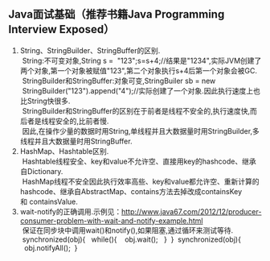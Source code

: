 ## Java面试基础（推荐书籍Java Programming Interview Exposed）
  1.  String、StringBuilder、StringBuffer的区别.<br/>
    &nbsp;String:不可变对象,String s = &nbsp;"123";s=s+4;//结果是"1234",实际JVM创建了两个对象,第一个对象被赋值"123",第二个对象执行s+4后第一个对象会被GC.<br/>
    &nbsp;StringBuilder和StringBuffer:对象可变,StringBuiler sb = new &nbsp;StringBuilder("123").append("4");//实际创建了一个对象.因此执行速度上也比String快很多.<br/>
    &nbsp;StringBuilder和StringBuffer的区别在于前者是线程不安全的,执行速度快,而后者是线程安全的,比前者慢.<br/>
    &nbsp;因此,在操作少量的数据时用String,单线程并且大数据量时用StringBuilder,多线程并且大数据量时用StringBuffer.<br/>
  2.  HashMap、Hashtable区别.<br/>
    &nbsp;Hashtable线程安全、key和value不允许空、直接用key的hashcode、继承自Dictionary.<br/>
    &nbsp;HashMap线程不安全因此执行效率高些、key和value都允许空、重新计算的hashcode、继承自AbstractMap、contains方法去掉改成containsKey和&nbsp;containsValue.<br/>
  3.  wait-notify的正确调用.示例见：http://www.java67.com/2012/12/producer-consumer-problem-with-wait-and-notify-example.html <br/>
    &nbsp;保证在同步块中调用wait()和notify(),如果阻塞,通过循环来测试等待.<br/>
    &nbsp;synchronized(obj){
      &nbsp;&nbsp;while(<conditions does not hold>){
      &nbsp;&nbsp;&nbsp;obj.wait();
      &nbsp;&nbsp;}
    &nbsp;}
    &nbsp;synchronized(obj){
      &nbsp;&nbsp;obj.notifyAll();
    &nbsp;}
    
    
